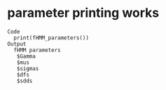 # parameter printing works

    Code
      print(fHMM_parameters())
    Output
      fHMM parameters
       $Gamma
       $mus
       $sigmas
       $dfs
       $sdds

